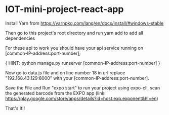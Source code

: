# IOT-mini-project-react-app
Install Yarn from https://yarnpkg.com/lang/en/docs/install/#windows-stable

Then go to this project's root directory and run yarn add to add all dependencies

For these api to work you should have your api service running on [common-IP-address:port-number]; 

{ HINT: python manage.py runserver [common-IP-address:port-number] }

Now go to data.js file and on line number 18 in url replace "192.168.43.129:8000" with your [common-IP-address:port-number].

Save the File and Run "expo start" to run your project using expo-cli, scan the generated barcode from the EXPO app (link: https://play.google.com/store/apps/details?id=host.exp.exponent&hl=en)

That's It!!
